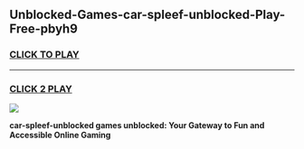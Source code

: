 
## Unblocked-Games-car-spleef-unblocked-Play-Free-pbyh9
<h3>
<a href="https://premium76.site?title=car-spleef-unblocked&ref=23A">CLICK TO PLAY</a></h3>
<hr>

<h3>
<a href="https://premium76.site?title=car-spleef-unblocked&ref=23A">CLICK 2 PLAY</a>
  
</h3>

<a href="https://premium76.site?title=car-spleef-unblocked&ref=23A"><img src="https://clearcache.store/games.png"></a>


**car-spleef-unblocked games unblocked: Your Gateway to Fun and Accessible Online Gaming**
